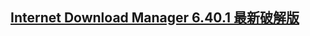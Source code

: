## [Internet Download Manager 6.40.1  最新破解版](https://dl999.vercel.app/Internet-Download-Manager.html)

